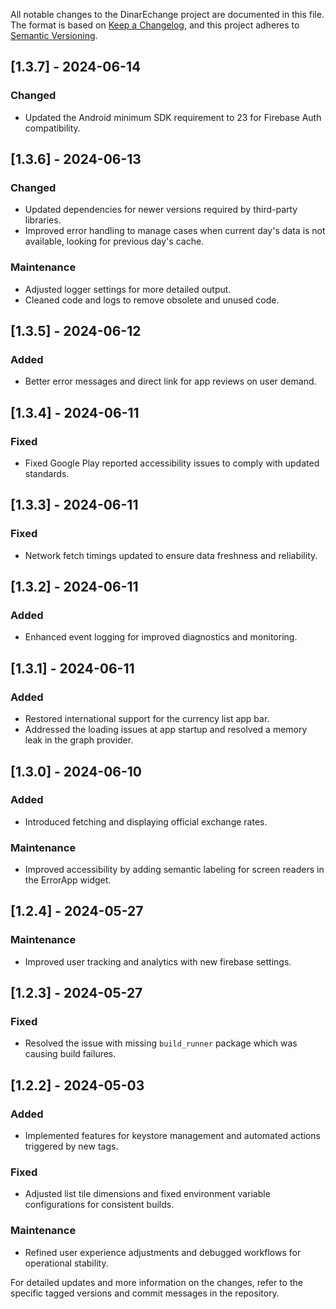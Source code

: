 All notable changes to the DinarEchange project are documented in this file. The format is based on [Keep a Changelog](https://keepachangelog.com/en/1.0.0/), and this project adheres to [Semantic Versioning](https://semver.org/spec/v2.0.0.html).

## [1.3.7] - 2024-06-14
### Changed
- Updated the Android minimum SDK requirement to 23 for Firebase Auth compatibility.

## [1.3.6] - 2024-06-13
### Changed
- Updated dependencies for newer versions required by third-party libraries.
- Improved error handling to manage cases when current day's data is not available, looking for previous day's cache.

### Maintenance
- Adjusted logger settings for more detailed output.
- Cleaned code and logs to remove obsolete and unused code.

## [1.3.5] - 2024-06-12
### Added
- Better error messages and direct link for app reviews on user demand.

## [1.3.4] - 2024-06-11
### Fixed
- Fixed Google Play reported accessibility issues to comply with updated standards.

## [1.3.3] - 2024-06-11
### Fixed
- Network fetch timings updated to ensure data freshness and reliability.

## [1.3.2] - 2024-06-11
### Added
- Enhanced event logging for improved diagnostics and monitoring.

## [1.3.1] - 2024-06-11
### Added
- Restored international support for the currency list app bar.
- Addressed the loading issues at app startup and resolved a memory leak in the graph provider.

## [1.3.0] - 2024-06-10
### Added
- Introduced fetching and displaying official exchange rates.

### Maintenance
- Improved accessibility by adding semantic labeling for screen readers in the ErrorApp widget.

## [1.2.4] - 2024-05-27
### Maintenance
- Improved user tracking and analytics with new firebase settings.

## [1.2.3] - 2024-05-27
### Fixed
- Resolved the issue with missing `build_runner` package which was causing build failures.

## [1.2.2] - 2024-05-03
### Added
- Implemented features for keystore management and automated actions triggered by new tags.

### Fixed
- Adjusted list tile dimensions and fixed environment variable configurations for consistent builds.

### Maintenance
- Refined user experience adjustments and debugged workflows for operational stability.

For detailed updates and more information on the changes, refer to the specific tagged versions and commit messages in the repository.
